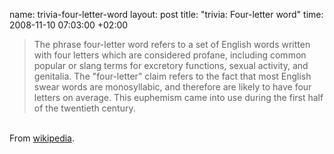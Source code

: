 name: trivia-four-letter-word
layout: post
title: "trivia: Four-letter word"
time: 2008-11-10 07:03:00 +02:00

<blockquote>The phrase four-letter word refers to a set of English words written with four letters which are considered profane, including common popular or slang terms for excretory functions, sexual activity, and genitalia. The "four-letter" claim refers to the fact that most English swear words are monosyllabic, and therefore are likely to have four letters on average. This euphemism came into use during the first half of the twentieth century.</blockquote><br />From <a href="http://en.wikipedia.org/wiki/Four_letter_word">wikipedia</a>.
